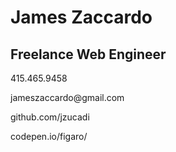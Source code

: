 <h1>James Zaccardo</h1>
<h2>Freelance Web Engineer</h2>
<p>415.465.9458</p>
<p>jameszaccardo@gmail.com</p>
<p>github.com/jzucadi</p>
<p>codepen.io/figaro/</p>
